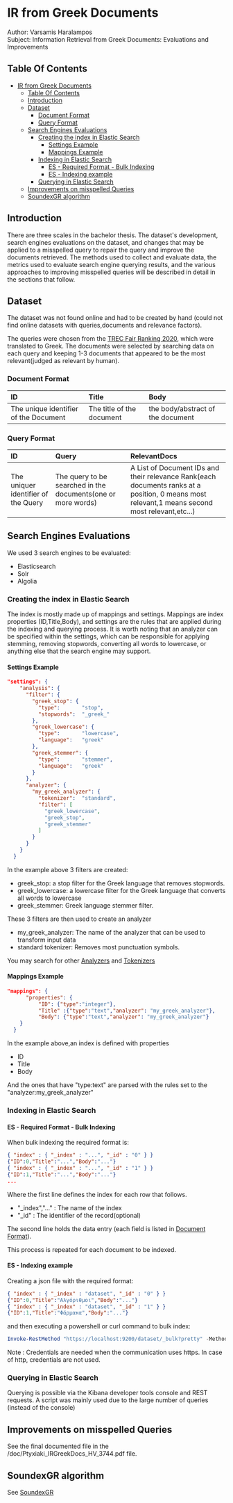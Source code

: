 # IR from Greek Documents

Author: Varsamis Haralampos  
Subject: Information Retrieval from Greek Documents: Evaluations and Improvements  

## Table Of Contents

- [IR from Greek Documents](#ir-from-greek-documents)
  - [Table Of Contents](#table-of-contents)
  - [Introduction](#introduction)
  - [Dataset](#dataset)
    - [Document Format](#document-format)
    - [Query Format](#query-format)
  - [Search Engines Evaluations](#search-engines-evaluations)
    - [Creating the index in Elastic Search](#creating-the-index-in-elastic-search)
      - [Settings Example](#settings-example)
      - [Mappings Example](#mappings-example)
    - [Indexing in Elastic Search](#indexing-in-elastic-search)
      - [ES - Required Format - Bulk Indexing](#es---required-format---bulk-indexing)
      - [ES - Indexing example](#es---indexing-example)
    - [Querying in Elastic Search](#querying-in-elastic-search)
  - [Improvements on misspelled Queries](#improvements-on-misspelled-queries)
  - [SoundexGR algorithm](#soundexgr-algorithm)

## Introduction

There are three scales in the bachelor thesis. The dataset's development, search engines evaluations on the dataset, and changes that may be applied to a misspelled query to repair the query and improve the documents retrieved. The methods used to collect and evaluate data, the metrics used to evaluate search engine querying results, and the various approaches to improving misspelled queries will be described in detail in the sections that follow.

## Dataset

The dataset was not found online and had to be created by hand (could not find online datasets with queries,documents and relevance factors).

The queries were chosen from the [TREC Fair Ranking 2020](https://drive.google.com/drive/folders/1JDQ35ECAOup1BuJ9DLehRHHlsozkwIaz), which were translated to Greek. The documents were selected by searching data on each query and keeping 1-3 documents that appeared to be the most relevant(judged as relevant by human).

### Document Format

| ID                                    | Title                     | Body                              |
| :------------------------------------ | :------------------------ | :-------------------------------- |
| The unique identifier of the Document | The title of the document | the body/abstract of the document |

### Query Format

| ID                                  | Query                                                      | RelevantDocs                                                                                                                                   |
| :---------------------------------- | :--------------------------------------------------------- | :--------------------------------------------------------------------------------------------------------------------------------------------- |
| The uniquer identifier of the Query | The query to be searched in the documents(one or more words) | A List of Document IDs and their relevance Rank(each documents ranks at a position, 0 means most relevant,1 means second most relevant,etc...) |

## Search Engines Evaluations

We used 3 search engines to be evaluated:

- Elasticsearch
- Solr
- Algolia

### Creating the index in Elastic Search

The index is mostly made up of mappings and settings. Mappings are index properties (ID,Title,Body), and settings are the rules that are applied during the indexing and querying process. It is worth noting that an analyzer can be specified within the settings, which can be responsible for applying stemming, removing stopwords, converting all words to lowercase, or anything else that the search engine may support.

#### Settings Example

```json
"settings": {
    "analysis": {
      "filter": {
        "greek_stop": {
          "type":       "stop",
          "stopwords":  "_greek_" 
        },
        "greek_lowercase": {
          "type":       "lowercase",
          "language":   "greek"
        },
        "greek_stemmer": {
          "type":       "stemmer",
          "language":   "greek"
        }
      },
      "analyzer": {
        "my_greek_analyzer": {
          "tokenizer":  "standard",
          "filter": [
            "greek_lowercase",
            "greek_stop",
            "greek_stemmer"
          ]
        }
      }
    }
  }
```

In the example above 3 filters are created:

- greek_stop: a stop filter for the Greek language that removes stopwords.
- greek_lowercase: a lowercase filter for the Greek language that converts all words to lowercase
- greek_stemmer: Greek language stemmer filter.
  
These 3 filters are then used to create an analyzer

- my_greek_analyzer: The name of the analyzer that can be used to transform input data
- standard tokenizer: Removes most punctuation symbols.

You may search for other [Analyzers](https://www.elastic.co/guide/en/elasticsearch/reference/current/analysis-analyzers.html) and [Tokenizers](https://www.elastic.co/guide/en/elasticsearch/reference/current/analysis-tokenizers.html#analysis-tokenizers)

#### Mappings Example

```json
"mappings": {
      "properties": {
          "ID": {"type":"integer"},
          "Title" :{"type":"text","analyzer": "my_greek_analyzer"},
          "Body": {"type":"text","analyzer": "my_greek_analyzer"}
    }
  }
```

In the example above,an index is defined with properties

- ID
- Title
- Body

And the ones that have "type:text" are parsed with the rules set to the "analyzer:my_greek_analyzer"

### Indexing in Elastic Search

#### ES - Required Format - Bulk Indexing

When bulk indexing the required format is:

```json
{ "index" : { "_index" : "...", "_id" : "0" } }
{"ID":0,"Title":"...","Body":"..."}
{ "index" : { "_index" : "...", "_id" : "1" } }
{"ID":1,"Title":"...","Body":"..."}
...
```

Where the first line defines the index for each row that follows.

- "_index","..." : The name of the index
- "_id" : The identifier of the record(optional)

The second line holds the data entry (each field is listed in [Document Format](#document-format)).

This process is repeated for each document to be indexed.

#### ES - Indexing example

Creating a json file with the required format:

```json
{ "index" : { "_index" : "dataset", "_id" : "0" } }
{"ID":0,"Title":"Αλγόριθμοι","Body":"..."}
{ "index" : { "_index" : "dataset", "_id" : "1" } }
{"ID":1,"Title":"Φάρμακα","Body":"..."}
```

and then executing a powershell or curl command to bulk index:

```powershell
Invoke-RestMethod "https://localhost:9200/dataset/_bulk?pretty" -Method Post -ContentType 'application/x-ndjson' -InFile ".\dataset.json" -Credential $credential
```

Note : Credentials are needed when the communication uses https. In case of http, credentials are not used.

### Querying in Elastic Search

Querying is possible via the Kibana developer tools console and REST requests. A script was mainly used due to the large number of queries (instead of the console)

## Improvements on misspelled Queries

See the final documented file in the /doc/Ptyxiaki_IRGreekDocs_HV_3744.pdf file.

## SoundexGR algorithm

See [SoundexGR](https://github.com/YannisTzitzikas/SoundexGR)
